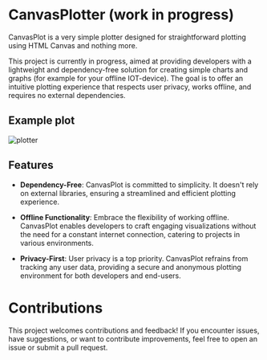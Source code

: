 # CanvasPlotter (work in progress) #
CanvasPlot is a very simple plotter designed for straightforward plotting using HTML Canvas and nothing more. 

This project is currently in progress, aimed at providing developers with a lightweight and dependency-free solution for creating simple charts and graphs (for example for your offline IOT-device). The goal is to offer an intuitive plotting experience that respects user privacy, works offline, and requires no external dependencies.

## Example plot ##

![plotter](https://github.com/oliolioli/CanvasPlotter/assets/4264535/85bb7ab8-ddd7-4eae-87b7-21f63dfb4fe2)

## Features ##

- **Dependency-Free**: CanvasPlot is committed to simplicity. It doesn't rely on external libraries, ensuring a streamlined and efficient plotting experience.

- **Offline Functionality**: Embrace the flexibility of working offline. CanvasPlot enables developers to craft engaging visualizations without the need for a constant internet connection, catering to projects in various environments.

- **Privacy-First**: User privacy is a top priority. CanvasPlot refrains from tracking any user data, providing a secure and anonymous plotting environment for both developers and end-users.

# Contributions #
This project welcomes contributions and feedback! If you encounter issues, have suggestions, or want to contribute improvements, feel free to open an issue or submit a pull request.
